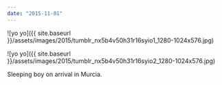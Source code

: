 ```yaml
---
date: "2015-11-01"
---
```


![yo yo]({{ site.baseurl }}/assets/images/2015/tumblr_nx5b4v50h31r16syio1_1280-1024x576.jpg)

![yo yo]({{ site.baseurl }}/assets/images/2015/tumblr_nx5b4v50h31r16syio2_1280-1024x576.jpg)

Sleeping boy on arrival in Murcia.
